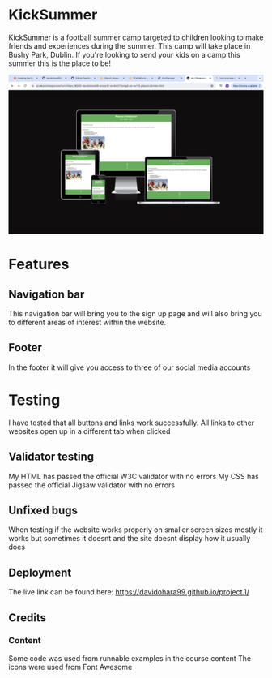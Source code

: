# KickSummer

KickSummer is a football summer camp targeted to children looking to make friends and experiences during the summer. This camp will take place in Bushy Park, Dublin. If you're looking to send your kids on a camp this summer this is the place to be!


![Website](<Screenshot 2024-07-30 at 10.50.17.png>)

# Features
## Navigation bar
This navigation bar will bring you to the sign up page and will also bring you to different areas of interest within the website.
## Footer
In the footer it will give you access to three of our social media accounts
# Testing
I have tested that all buttons and links work successfully. All links to other websites open up in a different tab when clicked
## Validator testing
My HTML has passed the official W3C validator with no errors
My CSS has passed the official Jigsaw validator with no errors
## Unfixed bugs
When testing if the website works properly on smaller screen sizes mostly it works but sometimes it doesnt and the site doesnt display how it usually does
## Deployment
The live link can be found here: https://davidohara99.github.io/project.1/ 
## Credits
### Content
Some code was used from runnable examples in the course content
The icons were used from Font Awesome